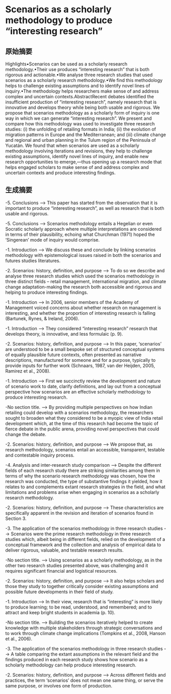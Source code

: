 
# Scenarios as a scholarly methodology to produce “interesting research”

## 原始摘要
Highlights•Scenarios can be used as a scholarly research methodology.•Their use produces “interesting research” that is both rigorous and actionable.•We analyse three research studies that used scenarios as a scholarly research methodology.•We find this methodology helps to challenge existing assumptions and to identify novel lines of inquiry.•The methodology helps researchers make sense of and address complex and uncertain contexts.AbstractRecent debates identified the insufficient production of “interesting research”, namely research that is innovative and develops theory while being both usable and rigorous. We propose that scenarios methodology as a scholarly form of inquiry is one way in which we can generate “interesting research”. We present and compare how this methodology was used to investigate three research studies: (i) the unfolding of retailing formats in India; (ii) the evolution of migration patterns in Europe and the Mediterranean; and (iii) climate change and regional and urban planning in the Tulum region of the Peninsula of Yucatán. We found that when scenarios are used as a scholarly methodology involving iterations and revisions, they help to challenge existing assumptions, identify novel lines of inquiry, and enable new research opportunities to emerge,—thus opening up a research mode that helps engaged scholars to make sense of and address complex and uncertain contexts and produce interesting findings.

## 生成摘要
-5. Conclusions --> This paper has started from the observation that it is important to produce “interesting research”, as well as research that is both usable and rigorous.

-5. Conclusions --> Scenarios methodology entails a Hegelian or even Socratic scholarly approach where multiple interpretations are considered in terms of their plausibility, echoing what Churchman (1971) hoped the ‘Singerean’ mode of inquiry would comprise.

-1. Introduction --> We discuss these and conclude by linking scenarios methodology with epistemological issues raised in both the scenarios and futures studies literatures.

-2. Scenarios: history, definition, and purpose --> To do so we describe and analyse three research studies which used the scenarios methodology in three distinct fields – retail management, international migration, and climate change adaptation-making the research both accessible and rigorous and helping to produce interesting findings.

-1. Introduction --> In 2006, senior members of the Academy of Management voiced concerns about whether research on management is interesting, and whether the proportion of interesting research is falling (Bartunek, Rynes, & Ireland, 2006).

-1. Introduction --> They considered “interesting research” research that develops theory, is innovative, and less formulaic (p. 9).

-2. Scenarios: history, definition, and purpose --> In this paper, ‘scenarios’ are understood to be a small bespoke set of structured conceptual systems of equally plausible future contexts, often presented as narrative descriptions, manufactured for someone and for a purpose, typically to provide inputs for further work (Schnaars, 1987, van der Heijden, 2005, Ramirez et al., 2008).

-1. Introduction --> First we succinctly review the development and nature of scenario work to date, clarify definitions, and lay out from a conceptual perspective how scenarios are an effective scholarly methodology to produce interesting research.

-No section title. --> By providing multiple perspectives on how Indian retailing could develop with a scenarios methodology, the researchers sought to broaden what they considered to be a myopic view of India retail development which, at the time of this research had become the topic of fierce debate in the public arena, providing novel perspectives that could change the debate.

-2. Scenarios: history, definition, and purpose --> We propose that, as research methodology, scenarios entail an accessible, transparent, testable and contestable inquiry process.

-4. Analysis and inter-research study comparison --> Despite the different fields of each research study there are striking similarities among them in terms of why the scenario research methodology was chosen, how the research was conducted, the type of substantive findings it yielded, how it relates to and complements extant research strategies in the field, and what limitations and problems arise when engaging in scenarios as a scholarly research methodology.

-2. Scenarios: history, definition, and purpose --> These characteristics are specifically apparent in the revision and iteration of scenarios found in Section 3.

-3. The application of the scenarios methodology in three research studies --> Scenarios were the prime research methodology in three research studies which, albeit being in different fields, relied on the development of a conceptual framework and the collection and analysis of empirical data to deliver rigorous, valuable, and testable research results.

-No section title. --> Using scenarios as a scholarly methodology, as in the other two research studies presented above, was challenging and it requires significant financial and logistical resources.

-2. Scenarios: history, definition, and purpose --> It also helps scholars and those they study to together critically consider existing assumptions and possible future developments in their field of study.

-1. Introduction --> In their view, research that is “interesting” is more likely to produce learning; to be read, understood, and remembered; and to attract and keep bright students in academia (p. 10).

-No section title. --> Building the scenarios iteratively helped to create knowledge with multiple stakeholders through strategic conversations and to work through climate change implications (Tompkins et al., 2008, Hanson et al., 2006).

-3. The application of the scenarios methodology in three research studies --> A table comparing the extant assumptions in the relevant field and the findings produced in each research study shows how scenario as a scholarly methodology can help produce interesting research.

-2. Scenarios: history, definition, and purpose --> Across different fields and practices, the term ‘scenarios’ does not mean one same thing, or serve the same purpose, or involves one form of production.

